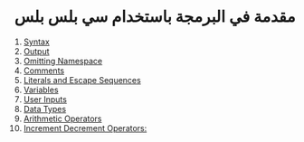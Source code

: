 <div dir="rtl">

# مقدمة في البرمجة باستخدام سي بلس بلس

</div>

1. [Syntax](src/_1_syntax)
2. [Output](src/_2_output)
3. [Omitting Namespace](src/_3_omitting_namespace)
4. [Comments](src/_4_comments)
5. [Literals and Escape Sequences](src/_5_literals_and_escape_sequences)
6. [Variables](src/_6_variables)
7. [User Inputs](src/_7_user_inputs)
8. [Data Types](src/_8_data_types)
9. [Arithmetic Operators](src/_9_arithmetic_operators)
10. [Increment Decrement Operators:](src/_10_increment_decrement_operators)
